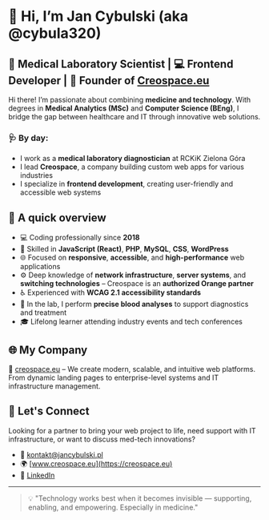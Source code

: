 # 👋 Hi, I’m Jan Cybulski (aka @cybula320)

## 🧪 Medical Laboratory Scientist | 💻 Frontend Developer | 🚀 Founder of [Creospace.eu](https://creospace.eu)

Hi there! I’m passionate about combining **medicine and technology**. With degrees in **Medical Analytics (MSc)** and **Computer Science (BEng)**, I bridge the gap between healthcare and IT through innovative web solutions.

### 🩺 By day:
- I work as a **medical laboratory diagnostician** at RCKiK Zielona Góra  
- I lead **Creospace**, a company building custom web apps for various industries  
- I specialize in **frontend development**, creating user-friendly and accessible web systems  

## 💼 A quick overview

- 💻 Coding professionally since **2018**
- 🚀 Skilled in **JavaScript (React)**, **PHP**, **MySQL**, **CSS**, **WordPress**
- 🌐 Focused on **responsive**, **accessible**, and **high-performance** web applications
- ⚙️ Deep knowledge of **network infrastructure**, **server systems**, and **switching technologies** – Creospace is an **authorized Orange partner**
- ♿️ Experienced with **WCAG 2.1 accessibility standards**
- 🧪 In the lab, I perform **precise blood analyses** to support diagnostics and treatment
- 🎓 Lifelong learner attending industry events and tech conferences

## 🌐 My Company

🔗 [creospace.eu](https://creospace.eu) – We create modern, scalable, and intuitive web platforms. From dynamic landing pages to enterprise-level systems and IT infrastructure management.

## 💬 Let's Connect

Looking for a partner to bring your web project to life, need support with IT infrastructure, or want to discuss med-tech innovations?

- 📧 kontakt@jancybulski.pl
- 🌍 [www.creospace.eu](https://creospace.eu)  
- 🔗 [LinkedIn](https://www.linkedin.com/in/jancybulski/)

---

> 💡 "Technology works best when it becomes invisible — supporting, enabling, and empowering. Especially in medicine."


<!---
cybula320/cybula320 is a ✨ special ✨ repository because its `README.md` (this file) appears on your GitHub profile.
You can click the Preview link to take a look at your changes.
--->
